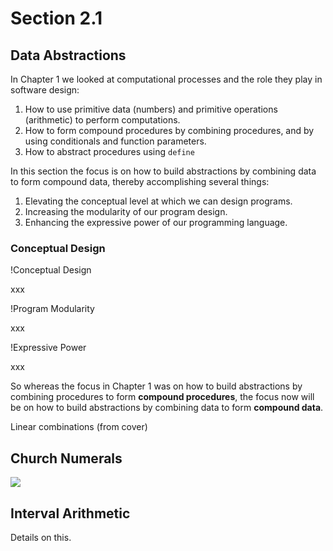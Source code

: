 Section 2.1
=========== 

Data Abstractions
----------------- 

In Chapter 1 we looked at computational processes and the role they play in software design:

<ol>
 <li>How to use primitive data (numbers) and primitive operations (arithmetic) to perform computations.</li>
 <li>How to form compound procedures by combining procedures, and by using conditionals and function parameters.</li>
 <li>How to abstract procedures using <code>define</code></li>
</ol>

In this section the focus is on how to build abstractions by combining data to form compound data, thereby accomplishing several things:

<ol>
 <li>Elevating the conceptual level at which we can design programs.</li>
 <li>Increasing the modularity of our program design.</li>
 <li>Enhancing the expressive power of our programming language.</li>
</ol>

### Conceptual Design

!Conceptual Design

xxx

!Program Modularity 

xxx

!Expressive Power

xxx


So whereas the focus in Chapter 1 was on how to build abstractions by combining procedures to form **compound procedures**, the focus now will be on how to build abstractions by combining data to form **compound data**.

Linear combinations (from cover)

Church Numerals
--------------- 

[![](http://farm7.static.flickr.com/6092/6235068644_6f4f76bba8.jpg)](http://farm7.static.flickr.com/6092/6235068644_6f4f76bba8.jpg)

Interval Arithmetic
------------------- 

Details on this.
